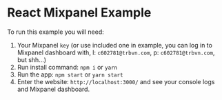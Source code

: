 # React Mixpanel Example

To run this example you will need:

1. Your Mixpanel `key` (or use included one in example, you can log in to Mixpanel dashboard with, l: `c602781@trbvn.com`, p: `c602781@trbvn.com`, but shh...)
2. Run install command: `npm i` or `yarn`
3. Run the app: `npm start` or `yarn start`
4. Enter the website: `http://localhost:3000/` and see your console logs and Mixpanel dashboard.
